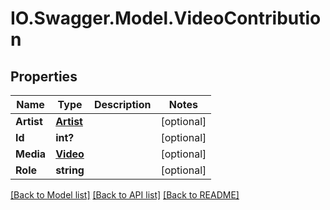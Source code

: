 # IO.Swagger.Model.VideoContribution
## Properties

Name | Type | Description | Notes
------------ | ------------- | ------------- | -------------
**Artist** | [**Artist**](Artist.md) |  | [optional] 
**Id** | **int?** |  | [optional] 
**Media** | [**Video**](Video.md) |  | [optional] 
**Role** | **string** |  | [optional] 

[[Back to Model list]](../README.md#documentation-for-models) [[Back to API list]](../README.md#documentation-for-api-endpoints) [[Back to README]](../README.md)

